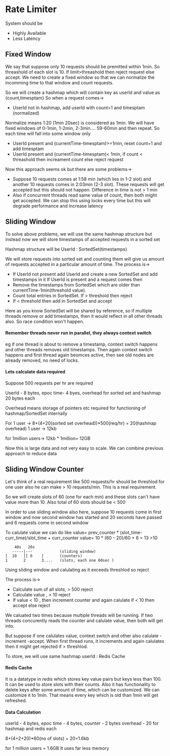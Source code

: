 
# Rate Limiter

System should be
- Highly Available
- Less Latency


## Fixed Window

We say that suppose only 10 requests should be premitted
within 1min. So threashold of each slot is 10. If limit>threashold then reject request else accept.
We need to create a fixed window so that we can normalize the incomming time to that window and count requests.

So we will create a hashmap which will contain key as userId and value as {count,timesptam}
So when a request comes->
- UserId not in hashmap, add userId with count=1 and timesptam (normalized)

Normalize means 1:20 (1min 20sec) is considered as 1min.
We will have fixed windows of 0-1min, 1-2min, 2-3min.... 59-60min and then repeat. So each time will fall into some window only

- UserId present and (currentTime-timesptam)>=1min, reset count=1 and add timesptam
- UserId present and (currentTime-timesptam)< 1min, if count < threashold then increament count else reject request

Now this approach seems ok but there are some problems->
- Suppose 10 requests comes at 1:58 min (which lies in 1-2 slot) and another 10 requests comes in 2:03min (2-3 slot). These requests will get accepted but this should not happen. Difference in time is not > 1 min
- Also if concurrent threads read same value of count, then both might get accepted. We can stop this using locks every time but this will degrade performance and increase latency



## Sliding Window

To solve above problems, we will use the same hashmap structure but instead now we will store timestamps of accepted requests in a sorted set 

Hashmap structure will be
UserId : SortedSet(timestamps)

We will store requests into sorted set and counting them will give us amount of requests accepted in a particular amount of time.
The process is->

- If UserId not present add UserId and create a new SortedSet and add timestamps in it
If UserId is present and a request comes then
- Remove the timestamps from SortedSet which are older than currentTime-1min(threshold value).
- Count total entries in SortedSet. If > threshold then reject
- If < threshold then add in SortedSet and accept

Here as you know SortedSet will be shared by reference, so if multiple threads remove or add timestamps, then it would reflect in all other threads also.
So race condition won't happen.

#### Remember threads never run in parallel, they always context switch

eg if one thread is about to remove a timestamp, context switch happens and other threads removes old timestamps. Then again context switch happens and first thread
again beomces active, then see old nodes are already removed, no need of locks.

#### Lets calculate data required

Suppose 500 requests per hr are required

UserId - 8 bytes, epoc time- 4 byes, overhead for sorted set and hashmap 20 bytes each

Overhead means storage of pointers etc required for functioning of hashmap/SortedSet internally

For 1 user -> 8+(4+20(sorted set overhead))*500(req/hr) + 20(hashmap overhead)
1 user -> 12kb

for 1million users-> 12kb * 1million= 12GB

Now this is large data and not very easy to scale. We can combine previous approach to reduce data


## Sliding Window Counter

Let's think of a real requirement like 500 requests/hr should be threshlod for one user also
he can make > 10 requests/min. This is a real requirement.

So we will create slots of 60 (one for each min) and these slots can't have value more than 10. Also total of 60 slots should be < 500

In order to use sliding window also here, suppose 10 requests come in first window and now second window has started and 20 seconds have passed and 6 requests come in second window

To calulate value we can do like
value= prev_counter * (slot_time-curr_time)/slot_time + curr_counter
value= 10 * (60 - 20)/60  + 6 = 13 >10
```
    40s   20s
   -----|---            (sliding window)
[  10   ][ 6    ]       (counters)
1       2       3....   (slots, each one 60sec )
```

Using sliding window and calulating as it exceeds threshlod so reject

The process is->
- Calculate sum of all slots, > 500 reject
- Calculate value , > 10 reject
- If value < 10 , then increment counter and again calulate if < 10 then accept else reject

We caluated two times because multiple threads will be running. If two threads concurently reads the counter and calulate value, then both will get into.

But suppose if one calulates value, context switch and other also calulate - increment -accept. When first thread runs, it increments and again calulates then it might get rejected if > threshlod.

To store, we will use same hashmap 
userId : Redis Cache

#### Redis Cache
It is a datatype in redis which stores key value pairs but keys less than 100.
It can be used to store slots with their counts. Also it has functionality to delete keys after some amount of time, which can be customized.
We can customize it to 1min. That means every key which is old than 1min will get refreshed.

#### Data Calculation

userId - 4 bytes, epoc time - 4 bytes, counter - 2 bytes
overhead - 20 for hashmap and redis each

8+(4+2+20)*60(no of slots) + 20=1.6kb

for 1 million users = 1.6GB
It uses far less memory
